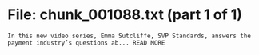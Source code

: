﻿# File: chunk_001088.txt (part 1 of 1)
```
In this new video series, Emma Sutcliffe, SVP Standards, answers the payment industry’s questions ab... READ MORE
```

